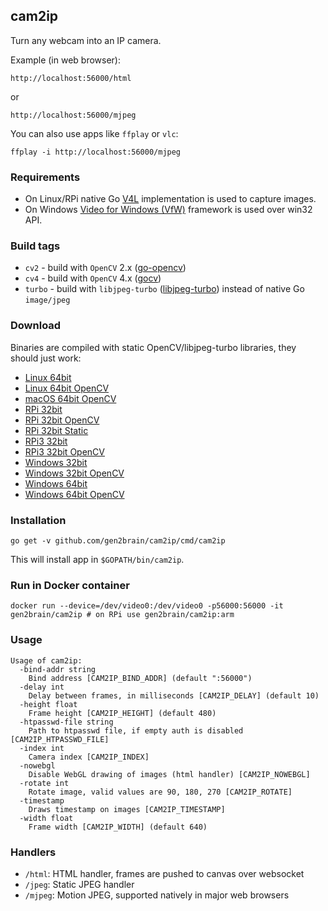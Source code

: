 ## cam2ip

Turn any webcam into an IP camera.

Example (in web browser):

    http://localhost:56000/html

or

    http://localhost:56000/mjpeg

You can also use apps like `ffplay` or `vlc`:

    ffplay -i http://localhost:56000/mjpeg

### Requirements

* On Linux/RPi native Go [V4L](https://github.com/korandiz/v4l) implementation is used to capture images.
* On Windows [Video for Windows (VfW)](https://en.wikipedia.org/wiki/Video_for_Windows) framework is used over win32 API.

### Build tags

* `cv2` - build with `OpenCV` 2.x ([go-opencv](https://github.com/lazywei/go-opencv))
* `cv4` - build with `OpenCV` 4.x ([gocv](https://github.com/hybridgroup/gocv))
* `turbo` - build with `libjpeg-turbo` ([libjpeg-turbo](https://www.libjpeg-turbo.org/)) instead of native Go `image/jpeg`

### Download

Binaries are compiled with static OpenCV/libjpeg-turbo libraries, they should just work:

 - [Linux 64bit](https://github.com/gen2brain/cam2ip/releases/download/1.6/cam2ip-1.6-64bit.tar.gz)
 - [Linux 64bit OpenCV](https://github.com/gen2brain/cam2ip/releases/download/1.6/cam2ip-1.6-64bit-cv2.tar.gz)
 - [macOS 64bit OpenCV](https://github.com/gen2brain/cam2ip/releases/download/1.6/cam2ip-1.6-darwin-cv2.zip)
 - [RPi 32bit](https://github.com/gen2brain/cam2ip/releases/download/1.6/cam2ip-1.6-RPi.tar.gz)
 - [RPi 32bit OpenCV](https://github.com/gen2brain/cam2ip/releases/download/1.6/cam2ip-1.6-RPi-cv2.tar.gz)
 - [RPi 32bit Static](https://github.com/gen2brain/cam2ip/releases/download/1.6/cam2ip-1.6-RPi-nocgo.tar.gz)
 - [RPi3 32bit](https://github.com/gen2brain/cam2ip/releases/download/1.6/cam2ip-1.6-RPi3.tar.gz)
 - [RPi3 32bit OpenCV](https://github.com/gen2brain/cam2ip/releases/download/1.6/cam2ip-1.6-RPi3-cv2.tar.gz)
 - [Windows 32bit](https://github.com/gen2brain/cam2ip/releases/download/1.6/cam2ip-1.6-32bit.zip)
 - [Windows 32bit OpenCV](https://github.com/gen2brain/cam2ip/releases/download/1.6/cam2ip-1.6-32bit-cv2.zip)
 - [Windows 64bit](https://github.com/gen2brain/cam2ip/releases/download/1.6/cam2ip-1.6-64bit.zip)
 - [Windows 64bit OpenCV](https://github.com/gen2brain/cam2ip/releases/download/1.6/cam2ip-1.6-64bit-cv2.zip)


### Installation

    go get -v github.com/gen2brain/cam2ip/cmd/cam2ip

This will install app in `$GOPATH/bin/cam2ip`.

### Run in Docker container

    docker run --device=/dev/video0:/dev/video0 -p56000:56000 -it gen2brain/cam2ip # on RPi use gen2brain/cam2ip:arm

### Usage

```
Usage of cam2ip:
  -bind-addr string
	Bind address [CAM2IP_BIND_ADDR] (default ":56000")
  -delay int
	Delay between frames, in milliseconds [CAM2IP_DELAY] (default 10)
  -height float
	Frame height [CAM2IP_HEIGHT] (default 480)
  -htpasswd-file string
	Path to htpasswd file, if empty auth is disabled [CAM2IP_HTPASSWD_FILE]
  -index int
	Camera index [CAM2IP_INDEX]
  -nowebgl
	Disable WebGL drawing of images (html handler) [CAM2IP_NOWEBGL]
  -rotate int
	Rotate image, valid values are 90, 180, 270 [CAM2IP_ROTATE]
  -timestamp
	Draws timestamp on images [CAM2IP_TIMESTAMP]
  -width float
	Frame width [CAM2IP_WIDTH] (default 640)
```

### Handlers

  * `/html`: HTML handler, frames are pushed to canvas over websocket
  * `/jpeg`: Static JPEG handler
  * `/mjpeg`: Motion JPEG, supported natively in major web browsers
